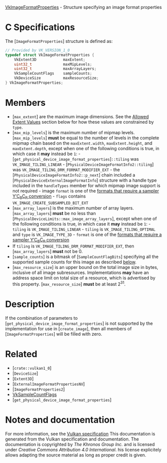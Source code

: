 [VkImageFormatProperties](https://www.khronos.org/registry/vulkan/specs/1.3-extensions/man/html/VkImageFormatProperties.html) - Structure specifying an image format properties

# C Specifications
The [`ImageFormatProperties`] structure is defined as:
```c
// Provided by VK_VERSION_1_0
typedef struct VkImageFormatProperties {
    VkExtent3D            maxExtent;
    uint32_t              maxMipLevels;
    uint32_t              maxArrayLayers;
    VkSampleCountFlags    sampleCounts;
    VkDeviceSize          maxResourceSize;
} VkImageFormatProperties;
```

# Members
- [`max_extent`] are the maximum image dimensions. See the [Allowed Extent Values](https://www.khronos.org/registry/vulkan/specs/1.3-extensions/html/vkspec.html#features-extentperimagetype) section below for how these values are constrained by `type`.
- [`max_mip_levels`] is the maximum number of mipmap levels. [`max_mip_levels`] **must**  be equal to the number of levels in the complete mipmap chain based on the `maxExtent.width`, `maxExtent.height`, and `maxExtent.depth`, except when one of the following conditions is true, in which case it  **may**  instead be `1`:  - [`get_physical_device_image_format_properties`]`::tiling` was `VK_IMAGE_TILING_LINEAR`  - [`PhysicalDeviceImageFormatInfo2::tiling`] was `VK_IMAGE_TILING_DRM_FORMAT_MODIFIER_EXT`  - the [`PhysicalDeviceImageFormatInfo2::p_next`] chain included a [`PhysicalDeviceExternalImageFormatInfo`] structure with a handle type included in the `handleTypes` member for which mipmap image support is not required  - image `format` is one of the [formats that require a sampler Y′C<sub>B</sub>C<sub>R</sub> conversion](https://www.khronos.org/registry/vulkan/specs/1.3-extensions/html/vkspec.html#formats-requiring-sampler-ycbcr-conversion)  - `flags` contains `VK_IMAGE_CREATE_SUBSAMPLED_BIT_EXT` 
- [`max_array_layers`] is the maximum number of array layers. [`max_array_layers`] **must**  be no less than [`PhysicalDeviceLimits::max_image_array_layers`], except when one of the following conditions is true, in which case it  **may**  instead be `1`:  - `tiling` is `VK_IMAGE_TILING_LINEAR`  - `tiling` is `VK_IMAGE_TILING_OPTIMAL` and `type` is `VK_IMAGE_TYPE_3D`  - `format` is one of the [formats that require a sampler Y′C<sub>B</sub>C<sub>R</sub> conversion](https://www.khronos.org/registry/vulkan/specs/1.3-extensions/html/vkspec.html#formats-requiring-sampler-ycbcr-conversion) 
- If `tiling` is `VK_IMAGE_TILING_DRM_FORMAT_MODIFIER_EXT`, then [`max_array_layers`] **must**  not be 0.
- [`sample_counts`] is a bitmask of [`SampleCountFlagBits`] specifying all the supported sample counts for this image as described [below](https://www.khronos.org/registry/vulkan/specs/1.3-extensions/html/vkspec.html#features-supported-sample-counts).
- [`max_resource_size`] is an upper bound on the total image size in bytes, inclusive of all image subresources. Implementations  **may**  have an address space limit on total size of a resource, which is advertised by this property. [`max_resource_size`] **must**  be at least 2<sup>31</sup>.

# Description
If the combination of parameters to
[`get_physical_device_image_format_properties`] is not supported by the
implementation for use in [`create_image`], then all members of
[`ImageFormatProperties`] will be filled with zero.

# Related
- [`crate::vulkan1_0`]
- [`DeviceSize`]
- [`Extent3D`]
- [`ExternalImageFormatPropertiesNV`]
- [`ImageFormatProperties2`]
- [VkSampleCountFlags]()
- [`get_physical_device_image_format_properties`]

# Notes and documentation
For more information, see the [Vulkan specification](https://www.khronos.org/registry/vulkan/specs/1.3-extensions/html/vkspec.html)
This documentation is generated from the Vulkan specification and documentation.
The documentation is copyrighted by *The Khronos Group Inc.* and is licensed under *Creative Commons Attribution 4.0 International*.
his license explicitely allows adapting the source material as long as proper credit is given.
        
